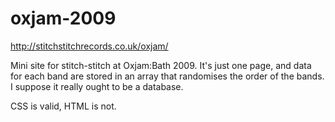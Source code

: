 # oxjam-2009
http://stitchstitchrecords.co.uk/oxjam/

Mini site for stitch-stitch at Oxjam:Bath 2009. It's just one page, and data for each band are stored in an array that randomises the order of the bands. I suppose it really ought to be a database.

CSS is valid, HTML is not.
